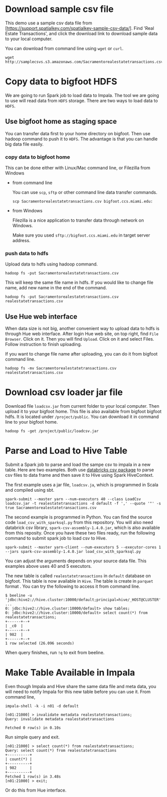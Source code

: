 # Download sample csv file

This demo use a sample csv data file from [https://support.spatialkey.com/spatialkey-sample-csv-data/]. Find 'Real Estate Transactions', and click the download link to download sample data to your local computer.

You can download from command line using `wget` or `curl`. 
```
wget http://samplecsvs.s3.amazonaws.com/Sacramentorealestatetransactions.csv
```

# Copy data to bigfoot HDFS

We are going to run Spark job to load data to Impala. The tool we are going to use will read data from `HDFS` storage. There are two ways to load data to `HDFS`.

## Use bigfoot home as staging space

You can transfer data first to your home directory on bigfoot. Then use hadoop command to push it to `HDFS`. The advantage is that you can handle big data file easily.

### copy data to bigfoot home

This can be done either with Linux/Mac command line, or Filezilla from Windows

* from command line

    You can use `scp`, `sftp` or other command line data transfer commands.

    ```
    scp Sacramentorealestatetransactions.csv bigfoot.ccs.miami.edu:
    ```

* from Windows

    Filezilla is a nice application to transfer data through network on Windows. 
    
    Make sure you used `sftp://bigfoot.ccs.miami.edu` in target server address.

### push data to hdfs

Upload data to hdfs using hadoop command.

```
hadoop fs -put Sacramentorealestatetransactions.csv
```

This will keep the same file name in hdfs. If you would like to change file name, add new name in the end of the command.

```
hadoop fs -put Sacramentorealestatetransactions.csv realestatetransactions.csv
```

## Use Hue web interface

When data size is not big, another convenient way to upload data to hdfs is through Hue web interface. After login Hue web site, on top right, find `File Browser`. Click on it. Then you will find `Upload`. Click on it and select Files. Follow instruction to finish uploading. 

If you want to change file name after uploading, you can do it from bigfoot command line.

```
hadoop fs -mv Sacramentorealestatetransactions.csv realestatetransactions.csv
```

# Download csv loader jar file

Download file `loadcsv.jar` from current folder to your local computer. Then upload it to your bigfoot home. This file is also available from bigfoot bigfoot hdfs. It is located under `/project/public`. You can download it in command line to your bigfoot home.

```
hadoop fs -get /project/public/loadcsv.jar
```

# Parse and Load to Hive Table

Submit a Spark job to parse and load the sampe csv to impala in a new table. Here are two examples. Both use [databricks csv package](https://github.com/databricks/spark-csv) to parse csv files to data frame and then save it to Hive using Spark HiveContext.

The first example uses a jar file, `loadcsv.ja`, which is programmed in Scala and compiled using sbt.

```
spark-submit --master yarn --num-executors 40 --class LoadCsv loadcsv.jar -t realestatetransactions -d default -f ',' --quote '"' -s true Sacramentorealestatetransactions.csv
```
The second example is programmed in Python. You can find the source code `load_csv_with_sparksql.py` from this repository. You will also need databrick csv library, `spark-csv-assembly-1.4.0.jar`, which is also available from this reposity. Once you have these two files ready, run the following command to submit spark job to load csv to Hive.

```
spark-submit --master yarn-client --num-executors 5 --executor-cores 1 --jars spark-csv-assembly-1.4.0.jar load_csv_with_sparksql.py
```

You can adjust the arguments depends on your source data file. This examples above uses 40 and 5 executors. 

The new table is called `realestatetransactions` in `default` database on bigfoot. This table is now available in `Hive`. The table is create in `parquet` format . You can try the following to access it from command line.

```
$ beeline -u 'jdbc:hive2://hive.cluster:10000/default;principal=hive/_HOST@CLUSTER'
...
0: jdbc:hive2://hive.cluster:10000/default> show tables;
0: jdbc:hive2://hive.cluster:10000/default> select count(*) from realestatetransactions;
+------+--+
| _c0  |
+------+--+
| 982  |
+------+--+
1 row selected (26.096 seconds)

```
When query finishes, run `!q` to exit from beeline.

# Make Table Available in Impala

Even though Impala and Hive share the same data file and meta data, you will need to notify Impala for this new table before you can use it. From command line,

```
impala-shell -k -i n01 -d default

[n01:21000] > invalidate metadata realestatetransactions;
Query: invalidate metadata realestatetransactions

Fetched 0 row(s) in 0.10s
```
Run simple query and exit.
```
[n01:21000] > select count(*) from realestatetransactions;
Query: select count(*) from realestatetransactions
+----------+
| count(*) |
+----------+
| 982      |
+----------+
Fetched 1 row(s) in 3.48s
[n01:21000] > exit;
```
Or do this from Hue interface. 
